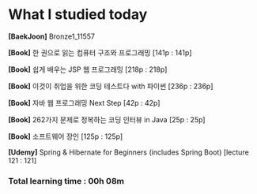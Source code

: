 <h1>What I studied today</h1>

<strong>[BaekJoon]</strong> Bronze1_11557

<strong>[Book]</strong> 한 권으로 읽는 컴퓨터 구조와 프로그래밍 [141p : 141p]

<strong>[Book]</strong> 쉽게 배우는 JSP 웹 프로그래밍 [218p : 218p]

<strong>[Book]</strong> 이것이 취업을 위한 코딩 테스트다 with 파이썬 [236p : 236p]

<strong>[Book]</strong> 자바 웹 프로그래밍 Next Step [42p : 42p]

<strong>[Book]</strong> 262가지 문제로 정복하는 코딩 인터뷰 in Java [25p : 25p]

<strong>[Book]</strong> 소프트웨어 장인 [125p : 125p]

<strong>[Udemy]</strong> Spring & Hibernate for Beginners (includes Spring Boot) [lecture 121 : 121]

<h3>Total learning time : 00h 08m</h3>